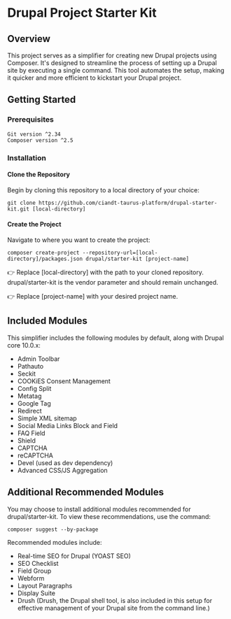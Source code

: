 # Drupal Project Starter Kit

## Overview
This project serves as a simplifier for creating new Drupal projects using Composer. It's designed to streamline the process of setting up a Drupal site by executing a single command. This tool automates the setup, making it quicker and more efficient to kickstart your Drupal project.

## Getting Started

### Prerequisites
```
Git version ^2.34
Composer version ^2.5
```

### Installation

#### Clone the Repository

Begin by cloning this repository to a local directory of your choice:

```
git clone https://github.com/ciandt-taurus-platform/drupal-starter-kit.git [local-directory]
```

#### Create the Project
Navigate to where you want to create the project:

```
composer create-project --repository-url=[local-directory]/packages.json drupal/starter-kit [project-name]
```

👉 Replace [local-directory] with the path to your cloned repository.
drupal/starter-kit is the vendor parameter and should remain unchanged.

👉 Replace [project-name] with your desired project name.

## Included Modules

This simplifier includes the following modules by default, along with Drupal core 10.0.x:


- Admin Toolbar
- Pathauto
- Seckit
- COOKiES Consent Management
- Config Split
- Metatag
- Google Tag
- Redirect
- Simple XML sitemap
- Social Media Links Block and Field
- FAQ Field
- Shield
- CAPTCHA
- reCAPTCHA
- Devel (used as dev dependency)
- Advanced CSS/JS Aggregation

## Additional Recommended Modules

You may choose to install additional modules recommended for drupal/starter-kit. To view these recommendations, use the command:

```
composer suggest --by-package
```

Recommended modules include:

- Real-time SEO for Drupal (YOAST SEO)
- SEO Checklist
- Field Group
- Webform
- Layout Paragraphs
- Display Suite
- Drush (Drush, the Drupal shell tool, is also included in this setup for effective management of your Drupal site from the command line.)